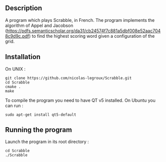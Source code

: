 ## Description

A program which plays Scrabble, in French. The program implements the algorithm of Appel and Jacobson (https://pdfs.semanticscholar.org/da31/cb24574f7c881a5dbf008e52aac7048c9d9c.pdf) to find the highest scoring word given a configuration of the grid.

## Installation

On UNIX :

	git clone https://github.com/nicolas-legroux/Scrabble.git
	cd Scrabble
	cmake .
	make
	
To compile the program you need to have QT v5 installed. On Ubuntu you can run :

	sudo apt-get install qt5-default

## Running the program

Launch the program in its root directory :

	cd Scrabble
	./Scrabble

